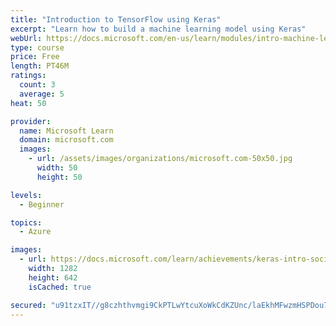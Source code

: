 ```yaml
---
title: "Introduction to TensorFlow using Keras"
excerpt: "Learn how to build a machine learning model using Keras"
webUrl: https://docs.microsoft.com/en-us/learn/modules/intro-machine-learning-keras/
type: course
price: Free
length: PT46M
ratings:
  count: 3
  average: 5
heat: 50

provider:
  name: Microsoft Learn
  domain: microsoft.com
  images:
    - url: /assets/images/organizations/microsoft.com-50x50.jpg
      width: 50
      height: 50

levels:
  - Beginner

topics:
  - Azure

images:
  - url: https://docs.microsoft.com/learn/achievements/keras-intro-social.png
    width: 1282
    height: 642
    isCached: true

secured: "u91tzxIT//g8czhthvmgi9CkPTLwYtcuXoWkCdKZUnc/laEkhMFwzmHSPDou7zQsCewuy8jso1on8mJU+taD3BAgDdI9gvN6AQb9zcCk2KppOXtLwzMFp14nlX12rVDI/FFRvK46tYT1G/JV424b7C9fORKqsBBwxKmxKvB95QbhX5dJXf0B8XXa6vVBDWj/wm2pxpOEsnrhSMRc/FJ63BviuzBUFpXNGm1boaCW/Ekw6+CEKu7lTt6MBYXtCzplFGW0mTAAfZdqdrspS4P0rbG+Q6KQ06RGRLSARYjv49kH5yNJh44UPVOo88f7lzQG/c+UlB7qNYXzjDFTxbTNB+YMNdHKytiW6oi6S669zkziJVZL3z4xqoRUrOkfvWJ/yjoTyD188e9Gct7T6OLJnDeFf4/eA2l5BT5zXy0zn/Y=;BbSWCItymzKwJBcS2O1Fgg=="
---
```


